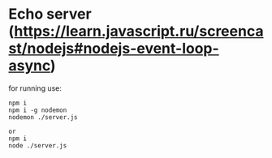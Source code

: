 # Echo server (https://learn.javascript.ru/screencast/nodejs#nodejs-event-loop-async)

for running use:

    npm i 
    npm i -g nodemon
    nodemon ./server.js

    or
    npm i
    node ./server.js